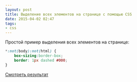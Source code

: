 ```yaml
---
layout: post
title: Выделение всех элементов на странице с помощью CSS
date: 2015-04-02 02:47
tags:
- css
---
```


Простой пример выделения всех элементов на странице:

``` css
*:not(body):not(html) {
	box-sizing:border-box;
	border: 1px dashed #000;
}
```

[Смотреть результат](https://jsfiddle.net/evgeniypakalo/n12uordc/embedded/result)
